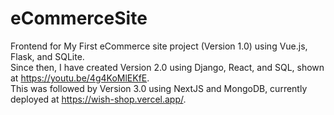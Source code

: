 # eCommerceSite
Frontend for My First eCommerce site project (Version 1.0) using Vue.js, Flask, and SQLite. <br />
Since then, I have created Version 2.0 using Django, React, and SQL, shown at https://youtu.be/4g4KoMlEKfE. <br />
This was followed by Version 3.0 using NextJS and MongoDB, currently deployed at https://wish-shop.vercel.app/.

